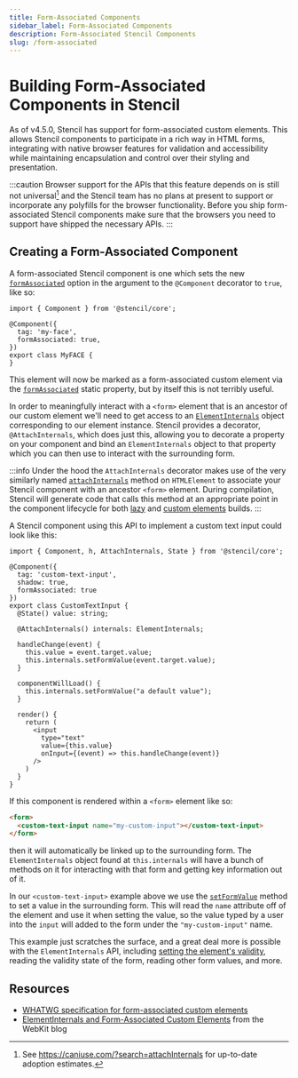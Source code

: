 ```yaml
---
title: Form-Associated Components
sidebar_label: Form-Associated Components
description: Form-Associated Stencil Components
slug: /form-associated
---
```


# Building Form-Associated Components in Stencil

As of v4.5.0, Stencil has support for form-associated custom elements. This
allows Stencil components to participate in a rich way in HTML forms,
integrating with native browser features for validation and accessibility while
maintaining encapsulation and control over their styling and presentation.

:::caution
Browser support for the APIs that this feature depends on is still not
universal[^1] and the Stencil team has no plans at present to support or
incorporate any polyfills for the browser functionality. Before you ship
form-associated Stencil components make sure that the browsers you need to
support have shipped the necessary APIs.
:::

## Creating a Form-Associated Component

A form-associated Stencil component is one which sets the new [`formAssociated`](./component.md#formAssociated)
option in the argument to the `@Component`
decorator to `true`, like so:

```tsx
import { Component } from '@stencil/core';

@Component({
  tag: 'my-face',
  formAssociated: true,
})
export class MyFACE {
}
```

This element will now be marked as a form-associated custom element via the
[`formAssociated`](https://html.spec.whatwg.org/#custom-elements-face-example)
static property, but by itself this is not terribly useful.

In order to meaningfully interact with a `<form>` element that is an ancestor
of our custom element we'll need to get access to an
[`ElementInternals`](https://developer.mozilla.org/en-US/docs/Web/API/ElementInternals)
object corresponding to our element instance. Stencil provides a decorator,
`@AttachInternals`, which does just this, allowing you to decorate a property on
your component and bind an `ElementInternals` object to that property which you
can then use to interact with the surrounding form.

:::info
Under the hood the `AttachInternals` decorator makes use of the very similarly
named
[`attachInternals`](https://developer.mozilla.org/en-US/docs/Web/API/HTMLElement/attachInternals)
method on `HTMLElement` to associate your Stencil component with an ancestor
`<form>` element. During compilation, Stencil will generate code that calls
this method at an appropriate point in the component lifecycle for both
[lazy](../output-targets/dist.md) and [custom
elements](../output-targets/custom-elements.md) builds.
:::

A Stencil component using this API to implement a custom text input could look
like this:

```tsx title="src/components/custom-text-input.tsx"
import { Component, h, AttachInternals, State } from '@stencil/core';

@Component({
  tag: 'custom-text-input',
  shadow: true,
  formAssociated: true
})
export class CustomTextInput {
  @State() value: string;

  @AttachInternals() internals: ElementInternals;

  handleChange(event) {
    this.value = event.target.value;
    this.internals.setFormValue(event.target.value);
  }

  componentWillLoad() {
    this.internals.setFormValue("a default value");
  }

  render() {
    return (
      <input
        type="text"
        value={this.value}
        onInput={(event) => this.handleChange(event)}
      />
    )
  }
}
```

If this component is rendered within a `<form>` element like so:


```html
<form>
  <custom-text-input name="my-custom-input"></custom-text-input>
</form>
```

then it will automatically be linked up to the surrounding form. The
`ElementInternals` object found at `this.internals` will have a bunch of
methods on it for interacting with that form and getting key information out of
it.

In our `<custom-text-input>` example above we use the
[`setFormValue`](https://developer.mozilla.org/en-US/docs/Web/API/ElementInternals/setFormValue)
method to set a value in the surrounding form. This will read the `name`
attribute off of the element and use it when setting the value, so the value
typed by a user into the `input` will added to the form under the
`"my-custom-input"` name.

This example just scratches the surface, and a great deal more is possible with
the `ElementInternals` API, including [setting the element's
validity](https://developer.mozilla.org/en-US/docs/Web/API/ElementInternals/setValidity),
reading the validity state of the form, reading other form values, and more.

## Resources

- [WHATWG specification for form-associated custom elements](https://html.spec.whatwg.org/dev/custom-elements.html#form-associated-custom-elements)
- [ElementInternals and Form-Associated Custom Elements](https://webkit.org/blog/13711/elementinternals-and-form-associated-custom-elements/) from the WebKit blog

[^1]: See <https://caniuse.com/?search=attachInternals> for up-to-date adoption
    estimates.
